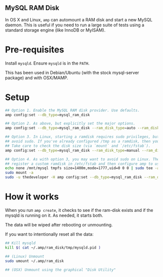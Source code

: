 ## MySQL RAM Disk

In OS X and Linux, `amp` can automount a RAM disk and start a new MySQL
daemon.  This is useful if you need to run a large suite of tests using a
standard storage engine (like InnoDB or MyISAM).

# Pre-requisites

Install `mysqld`. Ensure `mysqld` is in the `PATH`.

This has been used in Debian/Ubuntu (with the stock mysql-server package)
and with OSX/MAMP.

# Setup

```bash
## Option 1. Enable the MySQL RAM disk provider. Use defaults.
amp config:set --db_type=mysql_ram_disk

## Option 2. As above, but explicitly set the major options.
amp config:set --db_type=mysql_ram_disk --ram_disk_type=auto --ram_disk_dir=/home/myuser/.amp/ram_disk --ram_disk_size=500

## Option 3. In Linux, starting a ramdisk requires sudo privileges, but you may want to
## avoid sudo. If you've already configured /tmp as a ramdisk, then you can use that instead.
## Take care to check the disk size (via `mount` and `/etc/fstab`).
amp config:set --db_type=mysql_ram_disk --ram_disk_type=manual --ram_disk_dir=/tmp/amp_ram_disk

## Option 4. As with option 3, you may want to avoid sudo on Linux. The administrator can
## register a custom ramdisk in /etc/fstab and then configure amp to use that.
echo none /mnt/mysql tmpfs size=1400m,mode=1777,uid=0 0 0 | sudo tee -a /etc/motd
sudo mount -a
sudo -u thedeveloper -H amp config:set --db_type=mysql_ram_disk --ram_disk_type=manual --ram_disk_dir=/mnt/mysql
```

# How it works

When you run `amp create`, it checks to see if the ram-disk exists
and if the mysqld is running on it. As needed, it starts both.

The data will be wiped after rebooting or unmounting.

If you want to intentionally reset all the data:

```bash
## Kill mysqld
kill $( cat ~/.amp/ram_disk/tmp/mysqld.pid )

## (Linux) Unmount
sudo umount ~/.amp/ram_disk

## (OSX) Unmount using the graphical "Disk Utility"
```
